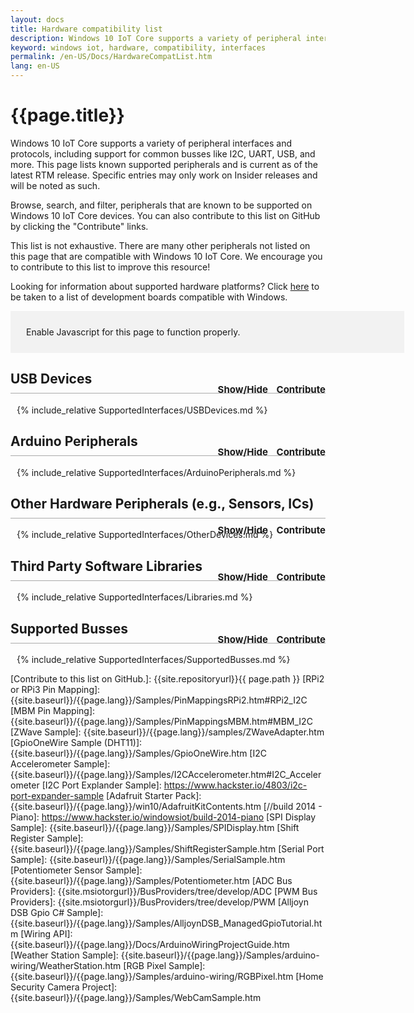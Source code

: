 ```yaml
---
layout: docs
title: Hardware compatibility list
description: Windows 10 IoT Core supports a variety of peripheral interfaces and protocols, including support for common buses like I2C, UART, USB, and more.
keyword: windows iot, hardware, compatibility, interfaces
permalink: /en-US/Docs/HardwareCompatList.htm
lang: en-US
---
```

<style>
.MsVerified 
{
	margin: 0 auto;
  display: block;
  width: 45px;
  height: 40px;
}
a {cursor:pointer}
h2 
{
	border-bottom: 1px solid #AAAAAA;
	padding-bottom: 10px;
}
.sectionControls
{
	font-size:15px;
	float:right;
	position:relative;
	top:20px;
}
.sectionControls a
{
	padding-left: 10px;
}
tr:nth-child(even) {background: #f2f2f2;}
th {background: #f2f2f2;}
td:nth-child(1)
{
    width: 200px;
}
td:nth-child(2)
{
    width: 40px;
}
td:nth-child(3)
{
    width: 300px;
}
td:nth-child(4)
{
    width: 200px;
}
td:nth-child(5)
{
    width: 200px;
}
td:nth-child(6)
{
    width: 100px;
}
.section {
	padding-left: 10px;
}
.searchbox
{
	background-color: #f2f2f2;
	width: 600px;
	padding: 15px;
}

.searchbox a
{
	padding-left: 20px;
}

.searchbox a:hover
{
	text-decoration: underline;
}

.searchbox div
{
	margin: 10px;
}
</style>

# {{page.title}}
Windows 10 IoT Core supports a variety of peripheral interfaces and protocols, including support for common busses like I2C, UART, USB, and more. This page lists known supported peripherals and is current as of the latest RTM release. Specific entries may only work on Insider releases and will be noted as such. 

Browse, search, and filter, peripherals that are known to be supported on Windows 10 IoT Core devices. You can also contribute to this list on GitHub by clicking the "Contribute" links.  

This list is not exhaustive. There are many other peripherals not listed on this page that are compatible with Windows 10 IoT Core. We encourage you to contribute to this list to improve this resource!

Looking for information about supported hardware platforms? Click [here](https://msdn.microsoft.com/library/windows/hardware/dn914597(v=vs.85).aspx) to be taken to a list of development boards compatible with Windows.

<div class="searchbox">
	<div id='javascriptWarn' class='javascriptWarn'>
		Enable Javascript for this page to function properly.
	</div>
	<div class="searchTools" style="display:none">
		<div>
			<h3> Search and Filter </h3>
			Filter lists by board type:
			<select id="boardSelect" onchange="filterDeviceRows();">
			  <option value=".">All</option>
			  <option value="RPI2">RPi2/RPi3</option>
			  <option value="MBM">MBM</option>
			</select>
		</div>
		<div>
			Search <b> all </b> lists by Part Name/Model:
			<input id="filterInput" oninput="filterDeviceRows();"/>
			<button onClick="$('#filterInput')[0].value='';filterDeviceRows();">Clear</button>
		</div>
		<div>
			<a onClick="showHideAll(false); return false;"> Hide all Sections	</a>
			<a onClick="showHideAll(true); return false;"> Show all Sections </a>
		</div>
	</div>
</div>

<div class="SearchResultsSection" markdown="1" style="display:none">
## <a name="SearchResults" class="SearchResults" onClick="toggleSection('SearchResults');return false;">Search Results</a>
<div class="SearchResults" markdown="1">

{:.table.table-bordered .SearchResults}
Part Name / No. | Compatible Boards | Description | Notes  | Projects, Samples, Libraries |Microsoft Verified                  |
----------------|-------------------|-------------|--------|------------------------------|------------------------------------|
result          | result            | result      | result | result                       |result                              |

</div></div>


<h2> <a onClick="toggleSection('USBDevices');return false;">USB Devices </a>
	<div class="sectionControls">
		<a class="sectionToggle" onClick="toggleSection('USBDevices');return false;">Show/Hide</a>
		<a class="sectionContribute" onClick="contribute('USBDevices');return false;">Contribute</a>
	</div>
</h2>
<div class="USBDevices section" markdown="1">
{% include_relative SupportedInterfaces/USBDevices.md %}
</div>

<h2> <a onClick="toggleSection('ArduinoPeripherals');return false;"> Arduino Peripherals </a>
	<div class="sectionControls">
		<a class="sectionToggle" onClick="toggleSection('ArduinoPeripherals');return false;">Show/Hide</a>
		<a class="sectionContribute" onClick="contribute('ArduinoPeripherals');return false;">Contribute</a>
	</div>
</h2>
<div class="ArduinoPeripherals section" markdown="1">
{% include_relative SupportedInterfaces/ArduinoPeripherals.md %}
</div>

<h2> <a onClick="toggleSection('OtherDevices');return false;"> Other Hardware Peripherals (e.g., Sensors, ICs)</a>
	<div class="sectionControls">
		<a class="sectionToggle" onClick="toggleSection('OtherDevices');return false;">Show/Hide</a>
		<a class="sectionContribute" onClick="contribute('OtherDevices');return false;">Contribute</a>
	</div>
</h2>
<div class="OtherDevices section" markdown="1">
{% include_relative SupportedInterfaces/OtherDevices.md %}
</div>

<h2> <a onClick="toggleSection('Libraries');return false;"> Third Party Software Libraries</a>
	<div class="sectionControls">
		<a class="sectionToggle" onClick="toggleSection('Libraries');return false;">Show/Hide</a>
		<a class="sectionContribute" onClick="contribute('Libraries');return false;">Contribute</a>
	</div>
</h2>
<div class="Libraries section" markdown="1">
{% include_relative SupportedInterfaces/Libraries.md %}
</div>

<h2> <a onClick="toggleSection('SupportedBusses');return false;"> Supported Busses</a>
	<div class="sectionControls">
		<a class="sectionToggle" onClick="toggleSection('SupportedBusses');return false;">Show/Hide</a>
		<a class="sectionContribute" onClick="contribute('SupportedBusses');return false;">Contribute</a>
	</div>
</h2>
<div class="SupportedBusses section" markdown="1">
{% include_relative SupportedInterfaces/SupportedBusses.md %}
</div>

<script>
	  function filterDeviceRows()
	  {
				var selectedBoard = $("#boardSelect option:selected")[0].value;
				var boardColumn = 1; // compatible boards
				var searchColumn = 0; // model
				var searchString = $("#filterInput")[0].value;
				if (searchString=='') {searchString = '.';}
				var regExBoard = new RegExp(selectedBoard,"i");
				var regEx = new RegExp(searchString,"i");

				var rows = $(".devices tr");
				var searchResults = [];
				for (var rowNbr = 0; rowNbr < rows.length; rowNbr++){
					if (rows[rowNbr].rowIndex > 0)
					{
						if ( rows[rowNbr].cells[boardColumn].innerHTML.match(regExBoard))
						{
							if ( rows[rowNbr].cells[searchColumn].innerHTML.match(regEx))
							{
								searchResults.push(rows[rowNbr]);
					    }
							rows[rowNbr].style.display = "";
				    }
				    else
				    {
							rows[rowNbr].style.display = "none";
						}

					}
				}

				//Update search results
				if (searchString > '.' )
				{
					var searchTable = $('table.SearchResults')[0];

					// remove existing rows
					$('table.SearchResults tr').has('td').remove();

					// Add all found rows
					for (var rowNbr = 0; rowNbr < searchResults.length; rowNbr++){
							var row = searchTable.insertRow(searchTable.rows.length);
							for (cellNbr = 0; cellNbr < searchTable.rows[0].cells.length; cellNbr++) {
	        			var cell = row.insertCell(cellNbr);
	        			cell.innerHTML = searchResults[rowNbr].cells[cellNbr].innerHTML;
	       			}
					}
					$("div.SearchResultsSection").show();
				}
				else
				{
					$("div.SearchResultsSection").hide();
				}
		}

		function toggleSection(section) {
			$("."+section+".section").toggle('slow');
		}

		function changeSectionState(section, shouldShow) {
			var sectionObj = $("."+section+".section").filter(":visible");
			if (shouldShow && sectionObj == null)
			{
				toggleSection(section);
			}
			if (!shouldShow && sectionObj != null)
			{
				toggleSection(section);
			}
		}

		function showHideAll(shouldShow) {			
			if (shouldShow)
			{
				$(".section").show('slow');
			} else {
				$(".section").hide('slow');
			}
		}
		
		function contribute(section) {			
			var pagePath="{{site.repositoryurl}}{{page.path}}";
			
			var url = pagePath.replace("SupportedInterfaces", "SupportedInterfaces/" + section); 
			
	  	var win = window.open(url, '_blank');
  		win.focus();
		}

		window.onload = function() {
      $(".section").hide();
      $(".javascriptWarn").hide();
      $(".searchTools").show();
      if(window.location.hash) {
			  $(location.hash).parent().show();
			  window.scrollTo(0, $(location.hash).offset().top);
			} 
    }
</script>

<!-- Reference Links -->
[MSVerified]: {{site.baseurl}}/Resources/images/checkmark.svg "Microsoft Verified"
[Contribute to this list on GitHub.]: {{site.repositoryurl}}{{ page.path }}
[RPi2 or RPi3 Pin Mapping]: {{site.baseurl}}/{{page.lang}}/Samples/PinMappingsRPi2.htm#RPi2_I2C
[MBM Pin Mapping]: {{site.baseurl}}/{{page.lang}}/Samples/PinMappingsMBM.htm#MBM_I2C
[ZWave Sample]: {{site.baseurl}}/{{page.lang}}/samples/ZWaveAdapter.htm
[GpioOneWire Sample (DHT11)]: {{site.baseurl}}/{{page.lang}}/Samples/GpioOneWire.htm
[I2C Accelerometer Sample]: {{site.baseurl}}/{{page.lang}}/Samples/I2CAccelerometer.htm#I2C_Accelerometer
[I2C Port Explander Sample]: https://www.hackster.io/4803/i2c-port-expander-sample
[Adafruit Starter Pack]: {{site.baseurl}}/{{page.lang}}/win10/AdafruitKitContents.htm
[//build 2014 - Piano]: https://www.hackster.io/windowsiot/build-2014-piano
[SPI Display Sample]: {{site.baseurl}}/{{page.lang}}/Samples/SPIDisplay.htm
[Shift Register Sample]: {{site.baseurl}}/{{page.lang}}/Samples/ShiftRegisterSample.htm
[Serial Port Sample]: {{site.baseurl}}/{{page.lang}}/Samples/SerialSample.htm
[Potentiometer Sensor Sample]: {{site.baseurl}}/{{page.lang}}/Samples/Potentiometer.htm
[ADC Bus Providers]: {{site.msiotorgurl}}/BusProviders/tree/develop/ADC
[PWM Bus Providers]: {{site.msiotorgurl}}/BusProviders/tree/develop/PWM
[Alljoyn DSB Gpio C# Sample]: {{site.baseurl}}/{{page.lang}}/Samples/AlljoynDSB_ManagedGpioTutorial.htm
[Wiring API]: {{site.baseurl}}/{{page.lang}}/Docs/ArduinoWiringProjectGuide.htm
[Weather Station Sample]: {{site.baseurl}}/{{page.lang}}/Samples/arduino-wiring/WeatherStation.htm
[RGB Pixel Sample]: {{site.baseurl}}/{{page.lang}}/Samples/arduino-wiring/RGBPixel.htm
[Home Security Camera Project]: {{site.baseurl}}/{{page.lang}}/Samples/WebCamSample.htm

